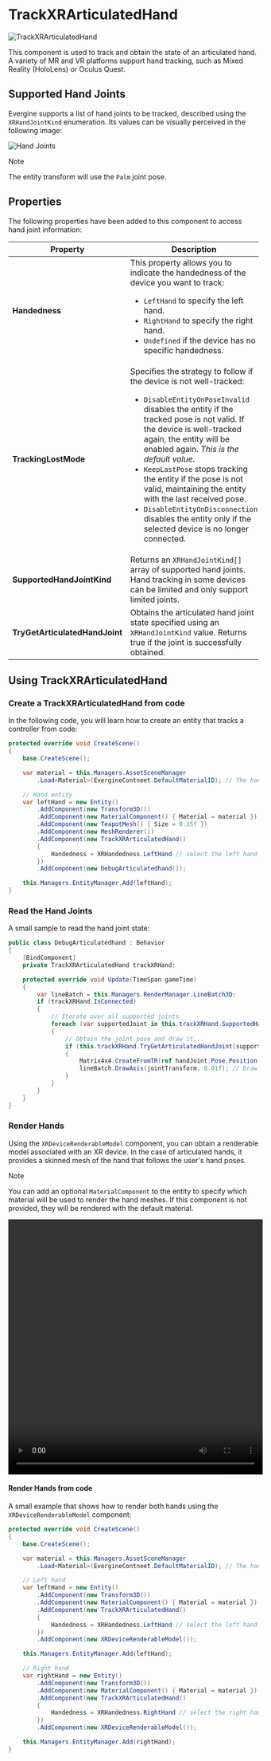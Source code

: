 # TrackXRArticulatedHand

![TrackXRArticulatedHand](images/trackxrarticulatedhand.jpg)

This component is used to track and obtain the state of an articulated hand. A variety of MR and VR platforms support hand tracking, such as Mixed Reality (HoloLens) or Oculus Quest.

## Supported Hand Joints

Evergine supports a list of hand joints to be tracked, described using the `XRHandJointKind` enumeration. Its values can be visually perceived in the following image:

![Hand Joints](images/hand-skeleton.png)

> [!Note]
> The entity transform will use the `Palm` joint pose.

## Properties

The following properties have been added to this component to access hand joint information:

| Property | Description |
| --- | --- |
| **Handedness** | This property allows you to indicate the handedness of the device you want to track: <ul><li>`LeftHand` to specify the left hand.</li><li>`RightHand` to specify the right hand.</li><li>`Undefined` if the device has no specific handedness.</li></ul> |
| **TrackingLostMode** | Specifies the strategy to follow if the device is not well-tracked: <ul><li>`DisableEntityOnPoseInvalid` disables the entity if the tracked pose is not valid. If the device is well-tracked again, the entity will be enabled again. *This is the default value.*</li><li>`KeepLastPose` stops tracking the entity if the pose is not valid, maintaining the entity with the last received pose.</li><li>`DisableEntityOnDisconnection` disables the entity only if the selected device is no longer connected.</li></ul> |
| **SupportedHandJointKind** | Returns an `XRHandJointKind[]` array of supported hand joints. Hand tracking in some devices can be limited and only support limited joints. |
| **TryGetArticulatedHandJoint** | Obtains the articulated hand joint state specified using an `XRHandJointKind` value. Returns true if the joint is successfully obtained. |

## Using TrackXRArticulatedHand

### Create a TrackXRArticulatedHand from code

In the following code, you will learn how to create an entity that tracks a controller from code:

```csharp
protected override void CreateScene()
{
    base.CreateScene();

    var material = this.Managers.AssetSceneManager
        .Load<Material>(EvergineContneet.DefaultMaterialID); // The hand material

    // Hand entity
    var leftHand = new Entity()
        .AddComponent(new Transform3D())
        .AddComponent(new MaterialComponent() { Material = material })
        .AddComponent(new TeapotMesh() { Size = 0.15f })
        .AddComponent(new MeshRenderer())
        .AddComponent(new TrackXRArticulatedHand()
        {
            Handedness = XRHandedness.LeftHand // select the left hand
        })
        .AddComponent(new DebugArticulatedhand());

    this.Managers.EntityManager.Add(leftHand);
}
```

### Read the Hand Joints

A small sample to read the hand joint state:

```csharp
public class DebugArticulatedhand : Behavior
{
    [BindComponent]
    private TrackXRArticulatedHand trackXRHand;

    protected override void Update(TimeSpan gameTime)
    {
        var lineBatch = this.Managers.RenderManager.LineBatch3D;
        if (trackXRHand.IsConnected)
        {
            // Iterate over all supported joints
            foreach (var supportedJoint in this.trackXRHand.SupportedHandJointKind)
            {
                // Obtain the joint pose and draw it...
                if (this.trackXRHand.TryGetArticulatedHandJoint(supportedJoint, out var handJoint))
                {
                    Matrix4x4.CreateFromTR(ref handJoint.Pose.Position, ref handJoint.Pose.Orientation, out var jointTransform);
                    lineBatch.DrawAxis(jointTransform, 0.01f); // Draw 1cm axis with the joint transform
                }
            }
        }
    }
}
```

### Render Hands

Using the `XRDeviceRenderableModel` component, you can obtain a renderable model associated with an XR device. In the case of articulated hands, it provides a skinned mesh of the hand that follows the user's hand poses.

> [!Note]
> You can add an optional `MaterialComponent` to the entity to specify which material will be used to render the hand meshes. If this component is not provided, they will be rendered with the default material.

<video width="512" height="512" autoplay loop><source src="images/renderhandsvideo.mp4" type="video/mp4"></video>

#### Render Hands from code

A small example that shows how to render both hands using the `XRDeviceRenderableModel` component:

```csharp
protected override void CreateScene()
{
    base.CreateScene();

    var material = this.Managers.AssetSceneManager
        .Load<Material>(EvergineContneet.DefaultMaterialID); // The hand material

    // Left hand
    var leftHand = new Entity()
        .AddComponent(new Transform3D())
        .AddComponent(new MaterialComponent() { Material = material })            
        .AddComponent(new TrackXRArticulatedHand()
        {
            Handedness = XRHandedness.LeftHand // select the left hand
        })
        .AddComponent(new XRDeviceRenderableModel());

    this.Managers.EntityManager.Add(leftHand);

    // Right hand
    var rightHand = new Entity()
        .AddComponent(new Transform3D())
        .AddComponent(new MaterialComponent() { Material = material })            
        .AddComponent(new TrackXRArticulatedHand()
        {
            Handedness = XRHandedness.RightHand // select the right hand
        })
        .AddComponent(new XRDeviceRenderableModel());

    this.Managers.EntityManager.Add(rightHand);
}
```